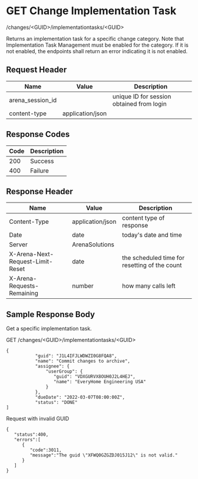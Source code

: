 # GET Change Implementation Task
/changes/&lt;GUID&gt;/implementationtasks/&lt;GUID&gt;

Returns an implementation task for a specific change category. Note that Implementation Task Management must be enabled for the category. If it is not enabled, the endpoints shall return an error indicating it is not enabled.

## Request Header

| Name<br> | Value<br> | Description<br> |
|  --- |  --- |  --- | 
| arena_session_id<br> |   | unique ID for session obtained from login<br> |
| content-type<br> | application/json<br> |   |

## Response Codes

| Code<br> | Description<br> |
|  --- |  --- | 
| 200<br> | Success<br> |
| 400<br> | Failure<br> |

## Response Header

| Name<br> | Value<br> | Description<br> |
|  --- |  --- |  --- | 
| Content-Type<br> | application/json<br> | content type of response<br> |
| Date<br> | date<br> | today's date and time<br> |
| Server<br> | ArenaSolutions<br> |   |
| X-Arena-Next-Request-Limit-Reset<br> | date<br> | the scheduled time for resetting of the count<br> |
| X-Arena-Requests-Remaining<br> | number<br> | how many calls left<br> |

## Sample Response Body
Get a specific implementation task.

GET /changes/&lt;GUID&gt;/implementationtasks/&lt;GUID&gt;

```
{
           "guid": "J1L4IFJLWDWZI0G8FQA8",
           "name": "Commit changes to archive",
           "assignee": {  
               "userGroup": {
                  "guid": "VDXGURVX8OUH0J2L4HEJ",
                  "name": "EveryHome Engineering USA"
               }
           },
           "dueDate": "2022-03-07T08:00:00Z",
           "status": "DONE"  
]
```
Request with invalid GUID

```
{  
   "status":400,
   "errors":[  
      {  
         "code":3011,
         "message":"The guid \"XFWQ0GZGZDJ015J12\" is not valid."
      }
   ]
}
```
